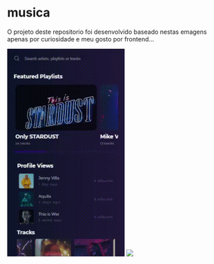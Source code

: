 # musica
O projeto deste repositorio foi desenvolvido baseado nestas emagens apenas por curiosidade e meu gosto por frontend...

![](assets/src/layout/mobile.gif)
![](assets/src/layout/desktop.gif)